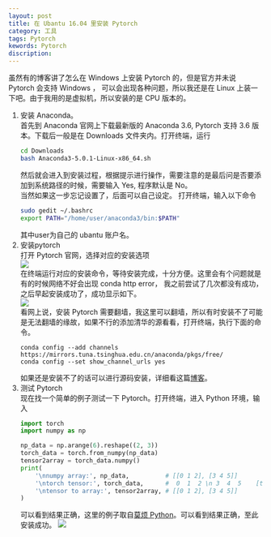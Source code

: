 ```yaml
---
layout: post
title: 在 Ubantu 16.04 里安装 Pytorch
category: 工具
tags: Pytorch
kewords: Pytorch
discription:
---
```

虽然有的博客讲了怎么在 Windows 上安装 Pytorch 的，但是官方并未说 Pytorch 会支持 Windows ， 可以会出现各种问题，所以我还是在 Linux 上装一下吧。由于我用的是虚拟机，所以安装的是 CPU 版本的。

1. 安装 Anaconda。  
首先到 Anaconda 官网上下载最新版的 Anaconda 3.6, Pytorch 支持 3.6 版本。下载后一般是在 Downloads 文件夹内。打开终端，运行
    ```bash
    cd Downloads
    bash Anaconda3-5.0.1-Linux-x86_64.sh
    ```
     然后就会进入到安装过程，根据提示进行操作，需要注意的是最后问是否要添加到系统路径的时候，需要输入 Yes, 程序默认是 No。  
    当然如果这一步忘记设置了，后面可以自己设定。
    打开终端，输入以下命令
    ```bash
    sudo gedit ~/.bashrc 
    export PATH="/home/user/anaconda3/bin:$PATH"
    ```
    其中user为自己的 ubantu 账户名。
2. 安装pytorch  
打开 Pytorch 官网，选择对应的安装选项  
![](http://ww1.sinaimg.cn/mw690/006CYpBYgy1fnfvwujnhmj30t60bcdgw.jpg)  
在终端运行对应的安装命令，等待安装完成，十分方便。这里会有个问题就是有的时候网络不好会出现 conda http error， 我之前尝试了几次都没有成功，之后早起安装成功了，成功显示如下。  
![](http://ww1.sinaimg.cn/mw690/006CYpBYgy1fnfw1l9u4pj30kd09w75p.jpg)  
看网上说，安装 Pytorch 需要翻墙，我这里可以翻墙，所以有时安装不了可能是无法翻墙的缘故，如果不行的添加清华的源看看，打开终端，执行下面的命令。
    ```shell
    conda config --add channels https://mirrors.tuna.tsinghua.edu.cn/anaconda/pkgs/free/
    conda config --set show_channel_urls yes
    ```  
    如果还是安装不了的话可以进行源码安装，详细看这篇[博客](https://www.jianshu.com/p/50ef56ff79ae)。  
3. 测试 Pytorch  
现在找一个简单的例子测试一下 Pytorch。打开终端，进入 Python 环境，输入
    ```python
    import torch
    import numpy as np

    np_data = np.arange(6).reshape((2, 3))
    torch_data = torch.from_numpy(np_data)
    tensor2array = torch_data.numpy()
    print(
        '\nnumpy array:', np_data,          # [[0 1 2], [3 4 5]]
        '\ntorch tensor:', torch_data,      #  0  1  2 \n 3  4  5    [torch.LongTensor of size 2x3]
        '\ntensor to array:', tensor2array, # [[0 1 2], [3 4 5]]
    )
    ```  
    可以看到结果正确，这里的例子取自[莫烦 Python](https://morvanzhou.github.io/tutorials/machine-learning/torch/2-01-torch-numpy/)。可以看到结果正确，至此安装成功。
    ![](http://ww1.sinaimg.cn/mw690/006CYpBYgy1fnfwuaw1dxj30ke0620t1.jpg)